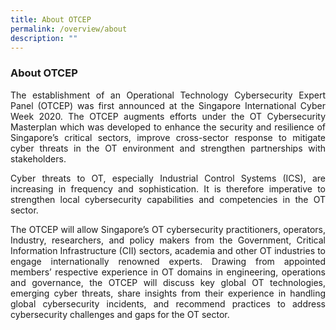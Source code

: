 ```yaml
---
title: About OTCEP
permalink: /overview/about
description: ""
---
```

### About OTCEP

<p style="text-align:justify">The establishment of an Operational Technology Cybersecurity Expert Panel (OTCEP) was first announced at the Singapore International Cyber Week 2020. The OTCEP augments efforts under the OT Cybersecurity Masterplan which was developed to enhance the security and resilience of Singapore’s critical sectors, improve cross-sector response to mitigate cyber threats in the OT environment and strengthen partnerships with stakeholders.</p>

<p style="text-align:justify">Cyber threats to OT, especially Industrial Control Systems (ICS), are increasing in frequency and sophistication. It is therefore imperative to strengthen local cybersecurity capabilities and competencies in the OT sector.</p>

<p style="text-align:justify">The OTCEP will allow Singapore’s OT cybersecurity practitioners, operators, Industry, researchers, and policy makers from the Government, Critical Information Infrastructure (CII) sectors, academia and other OT industries to engage internationally renowned experts. Drawing from appointed members’ respective experience in OT domains in engineering, operations and governance, the OTCEP will discuss key global OT technologies, emerging cyber threats, share insights from their experience in handling global cybersecurity incidents, and recommend practices to address cybersecurity challenges and gaps for the OT sector. </p>